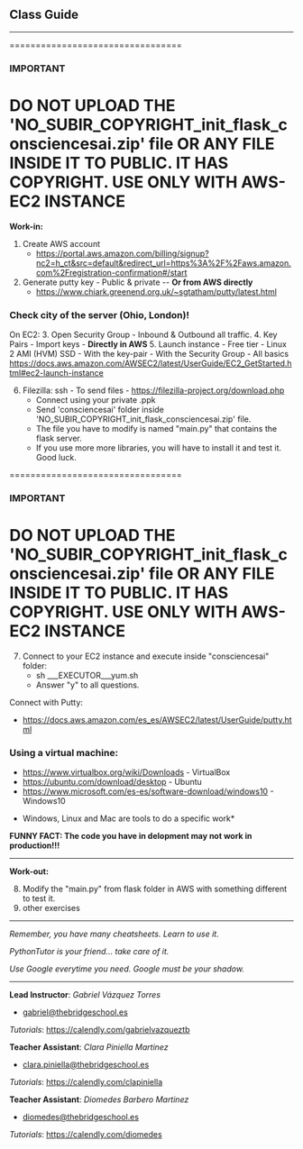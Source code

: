 ## **Class Guide**

---------

=================================
### IMPORTANT
**DO NOT UPLOAD THE 'NO_SUBIR_COPYRIGHT_init_flask_consciencesai.zip' file OR ANY FILE INSIDE IT TO PUBLIC. IT HAS COPYRIGHT. USE ONLY WITH AWS-EC2 INSTANCE** 
=================================

**Work-in:**

1. Create AWS account
    - https://portal.aws.amazon.com/billing/signup?nc2=h_ct&src=default&redirect_url=https%3A%2F%2Faws.amazon.com%2Fregistration-confirmation#/start
2. Generate putty key - Public & private  -- **Or from AWS directly**
    - https://www.chiark.greenend.org.uk/~sgtatham/putty/latest.html

### Check city of the server (Ohio, London)!
On EC2:
3. Open Security Group - Inbound & Outbound all traffic. 
4. Key Pairs - Import keys - **Directly in AWS** 
5. Launch instance - Free tier -  Linux 2 AMI (HVM) SSD
    - With the key-pair
    - With the Security Group
    - All basics
    https://docs.aws.amazon.com/AWSEC2/latest/UserGuide/EC2_GetStarted.html#ec2-launch-instance

6. Filezilla: ssh - To send files - https://filezilla-project.org/download.php
    - Connect using your private .ppk
    - Send 'consciencesai' folder inside 'NO_SUBIR_COPYRIGHT_init_flask_consciencesai.zip' file. 
    - The file you have to modify is named "main.py" that contains the flask server. 
    - If you use more more libraries, you will have to install it and test it. Good luck.

=================================
### IMPORTANT
**DO NOT UPLOAD THE 'NO_SUBIR_COPYRIGHT_init_flask_consciencesai.zip' file OR ANY FILE INSIDE IT TO PUBLIC. IT HAS COPYRIGHT. USE ONLY WITH AWS-EC2 INSTANCE** 
=================================

7. Connect to your EC2 instance and execute inside "consciencesai" folder:
    - sh ___EXECUTOR___yum.sh
    - Answer "y" to all questions.

Connect with Putty:
- https://docs.aws.amazon.com/es_es/AWSEC2/latest/UserGuide/putty.html

### Using a virtual machine:

- https://www.virtualbox.org/wiki/Downloads - VirtualBox
- https://ubuntu.com/download/desktop - Ubuntu
- https://www.microsoft.com/es-es/software-download/windows10 - Windows10

* Windows, Linux and Mac are tools to do a specific work* 

**FUNNY FACT: The code you have in delopment may not work in production!!!**

---------

**Work-out:**

8. Modify the "main.py" from flask folder in AWS with something different to test it.
9. other exercises
---------

*Remember, you have many cheatsheets. Learn to use it.*

*PythonTutor is your friend... take care of it.*

*Use Google everytime you need. Google must be your shadow.*

---------

**Lead Instructor**: *Gabriel Vázquez Torres*

- gabriel@thebridgeschool.es

*Tutorials*: https://calendly.com/gabrielvazqueztb

**Teacher Assistant**: *Clara Piniella Martinez*

- clara.piniella@thebridgeschool.es

*Tutorials*: https://calendly.com/clapiniella

**Teacher Assistant**: *Diomedes Barbero Martinez*

- diomedes@thebridgeschool.es

*Tutorials*: https://calendly.com/diomedes